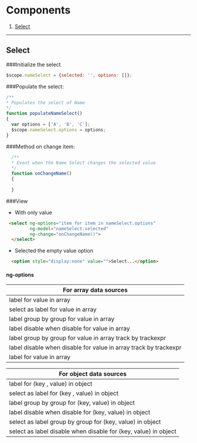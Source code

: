 # Components

1. [Select](#select)

---

## Select

###Initialize the select
  ``` Javascript
  $scope.nameSelect = {selected: '', options: []};
  ```

###Populate the select:
  
  ``` Javascript
  /**
  * Populates the select of Name
  */
  function populateNameSelect()
  {
    var options = ['A', 'B', 'C'];
    $scope.nameSelect.options = options;
  }
  ```
###Method on change item:
``` Javascript
  /**
  * Event when the Name Select changes the selected value
  */
  function onChangeName()
  {
         
  }
  ```

###View
  * With only value
  ``` HTML
   <select ng-options="item for item in nameSelect.options"
           ng-model="nameSelect.selected"
           ng-change="onChangeName()">
    </select>
  ```
  * Selected the empty value option
  ``` HTML
    <option style="display:none" value="">Select...</option>
  ```

#### ng-options  
| For array data sources |
| ---------------------- |
| label for value in array|
|select as label for value in array|
|label group by group for value in array|
|label disable when disable for value in array|
|label group by group for value in array track by trackexpr|
|label disable when disable for value in array track by trackexpr|
|label for value in array | orderBy:orderexpr track by trackexpr (for including a filter with track by)|

|For object data sources|
| --------------------- |
|label for (key , value) in object|
|select as label for (key , value) in object|
|label group by group for (key, value) in object|
|label disable when disable for (key, value) in object|
|select as label group by group for (key, value) in object|
|select as label disable when disable for (key, value) in object|
